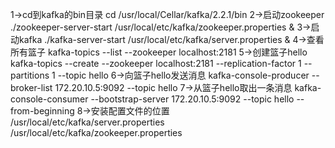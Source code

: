 1->cd到kafka的bin目录 cd /usr/local/Cellar/kafka/2.2.1/bin
2->启动zookeeper ./zookeeper-server-start /usr/local/etc/kafka/zookeeper.properties &
3->启动kafka ./kafka-server-start /usr/local/etc/kafka/server.properties &
4->查看所有篮子 kafka-topics --list --zookeeper localhost:2181
5->创建篮子hello kafka-topics --create --zookeeper localhost:2181 --replication-factor 1 --partitions 1 --topic hello
6->向篮子hello发送消息 kafka-console-producer --broker-list 172.20.10.5:9092 --topic hello
7->从篮子hello取出一条消息 kafka-console-consumer --bootstrap-server 172.20.10.5:9092 --topic hello --from-beginning
8->安装配置文件的位置
/usr/local/etc/kafka/server.properties
/usr/local/etc/kafka/zookeeper.properties